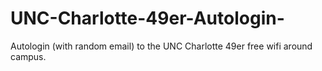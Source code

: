 UNC-Charlotte-49er-Autologin-
=============================

Autologin (with random email) to the UNC Charlotte 49er free wifi around campus.
